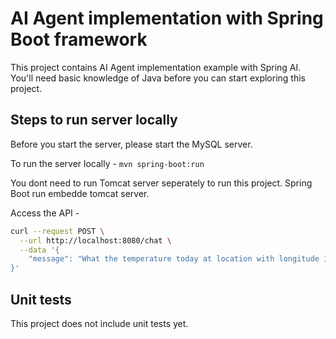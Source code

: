 # AI Agent implementation with Spring Boot framework

This project contains AI Agent implementation example with Spring AI. You'll need basic knowledge of Java before you can start exploring this project.

## Steps to run server locally

Before you start the server, please start the MySQL server.

To run the server locally -
`mvn spring-boot:run`

You dont need to run Tomcat server seperately to run this project. Spring Boot run embedde tomcat server.

Access the API -
```sh
curl --request POST \
  --url http://localhost:8080/chat \
  --data '{
	"message": "What the temperature today at location with longitude 18.6536809 and longitude 73.7298879 ?"
}'
```

## Unit tests

This project does not include unit tests yet.
